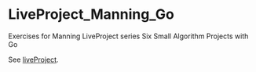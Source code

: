 # LiveProject_Manning_Go
Exercises for Manning LiveProject series Six Small Algorithm Projects with Go

See [liveProject](https://liveproject.manning.com/series/3129).
